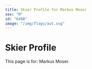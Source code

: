 ```yaml
---
title: Skier Profile for Markus Moser
sex: "M"
id: "6498"
image: "/img/flags/aut.svg" 
---
```


# Skier Profile

This page is for: Markus Moser.
    